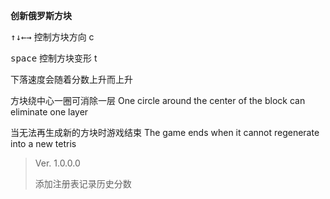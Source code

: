 **创新俄罗斯方块**

<kbd>↑</kbd><kbd>↓</kbd><kbd>←</kbd><kbd>→</kbd>  控制方块方向	c

<kbd>space</kbd> 控制方块变形	t

下落速度会随着分数上升而上升	

方块绕中心一圈可消除一层	One circle around the center of the block can eliminate one layer

当无法再生成新的方块时游戏结束	The game ends when it cannot regenerate into a new tetris



> Ver. 1.0.0.0
>
> 添加注册表记录历史分数